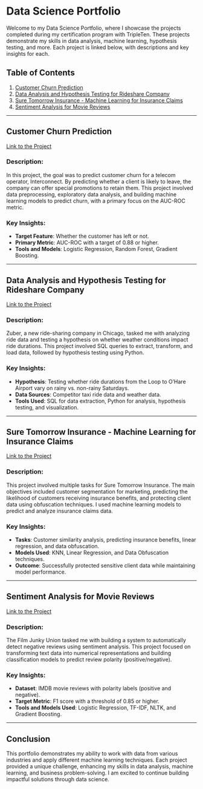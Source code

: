 # Data Science Portfolio

Welcome to my Data Science Portfolio, where I showcase the projects completed during my certification program with TripleTen. These projects demonstrate my skills in data analysis, machine learning, hypothesis testing, and more. Each project is linked below, with descriptions and key insights for each.

## Table of Contents

1. [Customer Churn Prediction](#customer-churn-prediction)
2. [Data Analysis and Hypothesis Testing for Rideshare Company](#data-analysis-and-hypothesis-testing-for-rideshare-company)
3. [Sure Tomorrow Insurance - Machine Learning for Insurance Claims](#sure-tomorrow-insurance-machine-learning-for-insurance-claims)
4. [Sentiment Analysis for Movie Reviews](#sentiment-analysis-for-movie-reviews)

---

## Customer Churn Prediction

[Link to the Project](https://github.com/arr225/Data_Projects_TripleTen/blob/5242526749938ffe69c7cbcb6c001b2bd97f3b36/Customer%20Churn%20Prediction/Interconnect%20Telecom%20%E2%80%93%20Customer%20Churn%20Prediction%20Project.ipynb)

### Description:
In this project, the goal was to predict customer churn for a telecom operator, Interconnect. By predicting whether a client is likely to leave, the company can offer special promotions to retain them. This project involved data preprocessing, exploratory data analysis, and building machine learning models to predict churn, with a primary focus on the AUC-ROC metric.

### Key Insights:
- **Target Feature**: Whether the customer has left or not.
- **Primary Metric**: AUC-ROC with a target of 0.88 or higher.
- **Tools and Models**: Logistic Regression, Random Forest, Gradient Boosting.

---

## Data Analysis and Hypothesis Testing for Rideshare Company

[Link to the Project](https://github.com/arr225/Data_Projects_TripleTen/blob/0a826c422f7c80cbd80057c282260b3a29f80dd1/Data%20Analysis%20and%20Hypothesis%20Testing/Data%20Analysis%20and%20Hypothesis%20Testing%20for%20Rideshare%20Company.ipynb)

### Description:
Zuber, a new ride-sharing company in Chicago, tasked me with analyzing ride data and testing a hypothesis on whether weather conditions impact ride durations. This project involved SQL queries to extract, transform, and load data, followed by hypothesis testing using Python. 

### Key Insights:
- **Hypothesis**: Testing whether ride durations from the Loop to O’Hare Airport vary on rainy vs. non-rainy Saturdays.
- **Data Sources**: Competitor taxi ride data and weather data.
- **Tools Used**: SQL for data extraction, Python for analysis, hypothesis testing, and visualization.

---

## Sure Tomorrow Insurance - Machine Learning for Insurance Claims

[Link to the Project](./Sure%20Tomorrow%20Insurance%20-%20Machine%20Learning%20for%20Insurance%20Claims)

### Description:
This project involved multiple tasks for Sure Tomorrow Insurance. The main objectives included customer segmentation for marketing, predicting the likelihood of customers receiving insurance benefits, and protecting client data using obfuscation techniques. I used machine learning models to predict and analyze insurance claims data.

### Key Insights:
- **Tasks**: Customer similarity analysis, predicting insurance benefits, linear regression, and data obfuscation.
- **Models Used**: KNN, Linear Regression, and Data Obfuscation techniques.
- **Outcome**: Successfully protected sensitive client data while maintaining model performance.

---

## Sentiment Analysis for Movie Reviews

[Link to the Project](./Sentiment%20Analysis%20for%20Movie%20Reviews)

### Description:
The Film Junky Union tasked me with building a system to automatically detect negative reviews using sentiment analysis. This project focused on transforming text data into numerical representations and building classification models to predict review polarity (positive/negative).

### Key Insights:
- **Dataset**: IMDB movie reviews with polarity labels (positive and negative).
- **Target Metric**: F1 score with a threshold of 0.85 or higher.
- **Tools and Models Used**: Logistic Regression, TF-IDF, NLTK, and Gradient Boosting.

---

## Conclusion

This portfolio demonstrates my ability to work with data from various industries and apply different machine learning techniques. Each project provided a unique challenge, enhancing my skills in data analysis, machine learning, and business problem-solving. I am excited to continue building impactful solutions through data science.
